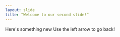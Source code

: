 ```yaml
---
layout: slide
title: “Welcome to our second slide!”
---
```

Here's something new
Use the left arrow to go back!
